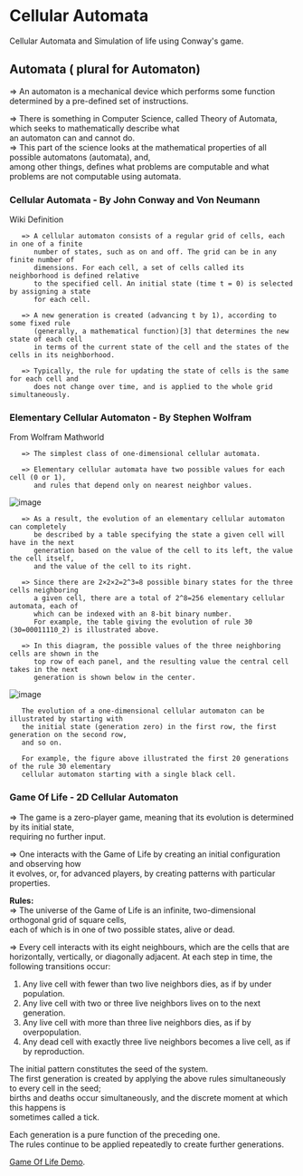 # Cellular Automata  
Cellular Automata and Simulation of life using Conway's game.  

## Automata ( plural for Automaton)  
=> An automaton is a mechanical device which performs some function determined by a pre-defined set of instructions.  

=> There is something in Computer Science, called Theory of Automata, which seeks to mathematically describe what  
an automaton can and cannot do.  
=> This part of the science looks at the mathematical properties of all possible automatons (automata), and,  
among other things, defines what problems are computable and what problems are not computable using automata.  

### Cellular Automata  - By John Conway and Von Neumann  
Wiki Definition  
```
   => A cellular automaton consists of a regular grid of cells, each in one of a finite 
      number of states, such as on and off. The grid can be in any finite number of  
      dimensions. For each cell, a set of cells called its neighborhood is defined relative  
      to the specified cell. An initial state (time t = 0) is selected by assigning a state 
      for each cell. 
  
   => A new generation is created (advancing t by 1), according to some fixed rule 
      (generally, a mathematical function)[3] that determines the new state of each cell  
      in terms of the current state of the cell and the states of the cells in its neighborhood.  
   
   => Typically, the rule for updating the state of cells is the same for each cell and  
      does not change over time, and is applied to the whole grid simultaneously.
```  

### Elementary Cellular Automaton - By Stephen Wolfram  
From Wolfram Mathworld  
```
   => The simplest class of one-dimensional cellular automata.
   
   => Elementary cellular automata have two possible values for each cell (0 or 1),  
      and rules that depend only on nearest neighbor values. 
```  

![image](http://mathworld.wolfram.com/images/eps-gif/ElementaryCA30Rules_750.gif)   

```
   => As a result, the evolution of an elementary cellular automaton can completely
      be described by a table specifying the state a given cell will have in the next 
      generation based on the value of the cell to its left, the value the cell itself,
      and the value of the cell to its right. 
      
   => Since there are 2×2×2=2^3=8 possible binary states for the three cells neighboring 
      a given cell, there are a total of 2^8=256 elementary cellular automata, each of 
      which can be indexed with an 8-bit binary number. 
      For example, the table giving the evolution of rule 30 (30=00011110_2) is illustrated above. 
      
   => In this diagram, the possible values of the three neighboring cells are shown in the 
      top row of each panel, and the resulting value the central cell takes in the next 
      generation is shown below in the center.
```  

![image](https://utiny.herokuapp.com/gN)  

```
   The evolution of a one-dimensional cellular automaton can be illustrated by starting with
   the initial state (generation zero) in the first row, the first generation on the second row, 
   and so on. 
   
   For example, the figure above illustrated the first 20 generations of the rule 30 elementary 
   cellular automaton starting with a single black cell.
```  

### Game Of Life - 2D Cellular Automaton  
=> The game is a zero-player game, meaning that its evolution is determined by its initial state,  
requiring no further input.  

=> One interacts with the Game of Life by creating an initial configuration and observing how  
it evolves, or, for advanced players, by creating patterns with particular properties.  

**Rules:**  
=> The universe of the Game of Life is an infinite, two-dimensional orthogonal grid of square cells,  
each of which is in one of two possible states, alive or dead.  

=> Every cell interacts with its eight neighbours, which are the cells that are horizontally, vertically, or diagonally adjacent. At each step in time, the following transitions occur:  

1) Any live cell with fewer than two live neighbors dies, as if by under population.  
2) Any live cell with two or three live neighbors lives on to the next generation.  
3) Any live cell with more than three live neighbors dies, as if by overpopulation.  
4) Any dead cell with exactly three live neighbors becomes a live cell, as if by reproduction.  

The initial pattern constitutes the seed of the system.  
The first generation is created by applying the above rules simultaneously to every cell in the seed;  
births and deaths occur simultaneously, and the discrete moment at which this happens is  
sometimes called a tick.  

Each generation is a pure function of the preceding one.  
The rules continue to be applied repeatedly to create further generations.  


[Game Of Life Demo](https://utiny.herokuapp.com/gD).  

